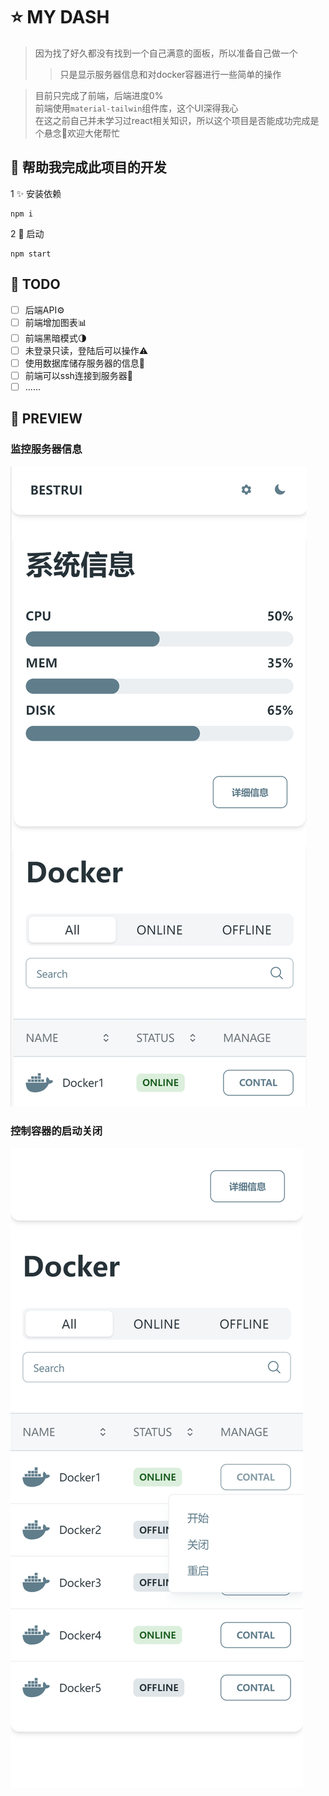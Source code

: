 # ⭐ MY DASH 

> 因为找了好久都没有找到一个自己满意的面板，所以准备自己做一个 
>> 只是显示服务器信息和对docker容器进行一些简单的操作

> 目前只完成了前端，后端进度0%   
> 前端使用`material-tailwin`组件库，这个UI深得我心  
> 在这之前自己并未学习过react相关知识，所以这个项目是否能成功完成是个悬念🙏欢迎大佬帮忙


## 🎈 帮助我完成此项目的开发 
 
1 ✨ 安装依赖  

```
npm i
```
2 🎉 启动   
```
npm start
```

## 🔧 TODO    
- [ ] 后端API⚙️
- [ ] 前端增加图表📊
- [ ] 前端黑暗模式🌗
- [ ] 未登录只读，登陆后可以操作⚠️
- [ ] 使用数据库储存服务器的信息👀
- [ ] 前端可以ssh连接到服务器🚫
- [ ] ......
## 🎊 PREVIEW
       

### 监控服务器信息
<img src="./preview/01.png"  />     

### 控制容器的启动关闭   

<img src="./preview/02.png" />
